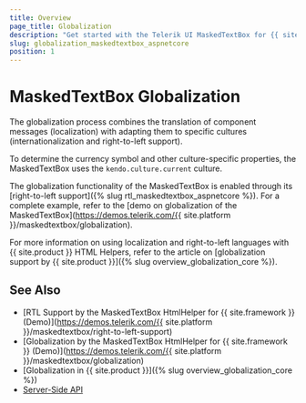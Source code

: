 ```yaml
---
title: Overview
page_title: Globalization
description: "Get started with the Telerik UI MaskedTextBox for {{ site.framework }} and learn about the globalization options it supports."
slug: globalization_maskedtextbox_aspnetcore
position: 1
---
```


# MaskedTextBox Globalization

The globalization process combines the translation of component messages (localization) with adapting them to specific cultures (internationalization and right-to-left support).

To determine the currency symbol and other culture-specific properties, the MaskedTextBox uses the `kendo.culture.current` culture.

The globalization functionality of the MaskedTextBox is enabled through its [right-to-left support]({% slug rtl_maskedtextbox_aspnetcore %}). For a complete example, refer to the [demo on globalization of the MaskedTextBox](https://demos.telerik.com/{{ site.platform }}/maskedtextbox/globalization).

For more information on using localization and right-to-left languages with {{ site.product }} HTML Helpers, refer to the article on [globalization support by {{ site.product }}]({% slug overview_globalization_core %}).

## See Also

* [RTL Support by the MaskedTextBox HtmlHelper for {{ site.framework }} (Demo)](https://demos.telerik.com/{{ site.platform }}/maskedtextbox/right-to-left-support)
* [Globalization by the MaskedTextBox HtmlHelper for {{ site.framework }} (Demo)](https://demos.telerik.com/{{ site.platform }}/maskedtextbox/globalization)
* [Globalization in {{ site.product }}]({% slug overview_globalization_core %})
* [Server-Side API](/api/maskedtextbox)
